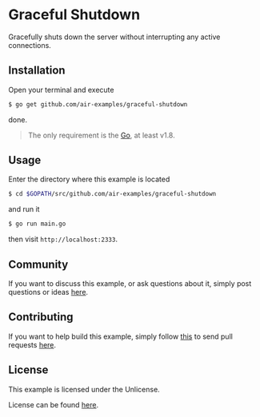 # Graceful Shutdown

Gracefully shuts down the server without interrupting any active connections.

## Installation

Open your terminal and execute

```bash
$ go get github.com/air-examples/graceful-shutdown
```

done.

> The only requirement is the [Go](https://golang.org), at least v1.8.

## Usage

Enter the directory where this example is located

```bash
$ cd $GOPATH/src/github.com/air-examples/graceful-shutdown
```

and run it

```bash
$ go run main.go
```

then visit `http://localhost:2333`.

## Community

If you want to discuss this example, or ask questions about it, simply post
questions or ideas
[here](https://github.com/air-examples/graceful-shutdown/issues).

## Contributing

If you want to help build this example, simply follow
[this](https://github.com/air-examples/graceful-shutdown/wiki/Contributing) to
send pull requests
[here](https://github.com/air-examples/graceful-shutdown/pulls).

## License

This example is licensed under the Unlicense.

License can be found [here](LICENSE).
